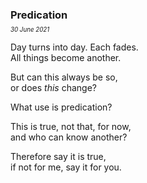 ### Predication
<p style="margin:0; margin-top: -0.5rem">
  <em>
    <small><small>30 June 2021</small></small>
  </em>
</p>

Day turns into day. Each fades.\
All things become another.

But can this always be so,\
or does *this* change?

What use is predication?

This is true, not that, for now,\
and who can know another?

Therefore say it is true,\
if not for me, say it for you.
